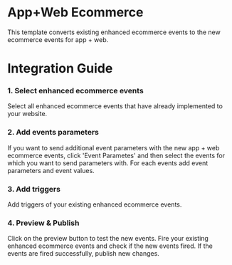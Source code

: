 # App+Web Ecommerce
This template converts existing enhanced ecommerce events to the new ecommerce events for app + web.

# Integration Guide
### 1. Select enhanced ecommerce events
Select all enhanced ecommerce events that have already implemented to your website.

### 2. Add events parameters
If you want to send additional event parameters with the new app + web ecommerce events, click 'Event Parametes' and then select the events for which you want to send parameters with. For each events add event parameters and event values.

### 3. Add triggers
Add triggers of your existing enhanced ecommerce events.

### 4. Preview & Publish
Click on the preview button to test the new events. Fire your existing enhanced ecommerce events and check if the new events fired. If the events are fired successfully, publish new changes.

